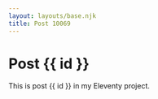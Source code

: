 ```yaml
---
layout: layouts/base.njk
title: Post 10069
---
```


# Post {{ id }}

This is post {{ id }} in my Eleventy project.
